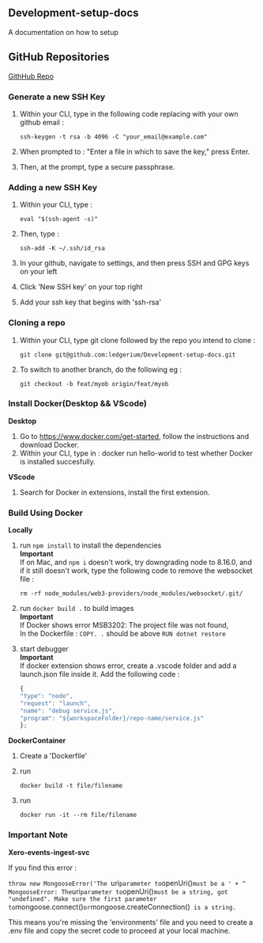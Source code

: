 ## Development-setup-docs
A documentation on how to setup

## GitHub Repositories ##
[GithHub Repo](https://github.com/ledgerium/Development-setup-docs)

### __Generate a new SSH Key__

1) Within your CLI, type in the following code replacing with your own github email : 
   
    `ssh-keygen -t rsa -b 4096 -C "your_email@example.com"`
2) When prompted to : "Enter a file in which to save the key," press Enter. 
3) Then, at the prompt, type a secure passphrase. 
   
### __Adding a new SSH Key__

1) Within your CLI, type :
   
    `eval "$(ssh-agent -s)"`
2) Then, type : 
 
    `ssh-add -K ~/.ssh/id_rsa`
3) In your github, navigate to settings, and then press SSH and GPG keys on your left
4) Click 'New SSH key' on your top right
5) Add your ssh key that begins with 'ssh-rsa'

### __Cloning a repo__

1) Within your CLI, type git clone followed by the repo you intend to clone : 
   
   `git clone git@github.com:ledgerium/Development-setup-docs.git`

2) To switch to another branch, do the following eg : 
 
   `git checkout -b feat/myob origin/feat/myob`
   
### __Install Docker(Desktop && VScode)__

 __Desktop__
1) Go to https://www.docker.com/get-started, follow the instructions and download Docker.
2) Within your CLI, type in : docker run hello-world to test whether Docker is installed succesfully.

__VScode__
1) Search for Docker in extensions, install the first extension.

### __Build Using Docker__

__Locally__
1) run `npm install` to install the dependencies\
**Important**\
If on Mac, and `npm i` doesn't work, try downgrading node to 8.16.0, and if it still doesn't work,
type the following code to remove the websocket file :

    `rm -rf node_modules/web3-providers/node_modules/websocket/.git/` 

   

2) run `docker build .` to build images\
**Important**\
If Docker shows error MSB3202: The project file was not found,\
In the Dockerfile : `COPY. .` should be above `RUN dotnet restore`
3) start debugger \
**Important**\
If docker extension shows error, create a .vscode folder and add a launch.json file inside it.
Add the following code :

    ```javascript
    {
    "type": "node",
    "request": "launch",
    "name": "debug service.js",
    "program": "${workspaceFolder}/repo-name/service.js"
    };
    ```
__DockerContainer__
1) Create a 'Dockerfile'
2) run 
   
   `docker build -t file/filename`
3) run 
   
   `docker run -it --rm file/filename`


### __Important Note__
**Xero-events-ingest-svc**


If you find this error :  

`throw new MongooseError('The `uri` parameter to `openUri()` must be a ' +
    ^
MongooseError: The `uri` parameter to `openUri()` must be a string, got "undefined". Make sure the first parameter to `mongoose.connect()` or `mongoose.createConnection()` is a string.`

This means you're missing the 'environments' file and you need to create a  .env file and copy the secret code to proceed at your local machine.


